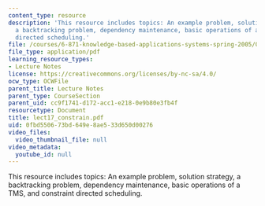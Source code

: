 ```yaml
---
content_type: resource
description: 'This resource includes topics: An example problem, solution strategy,
  a backtracking problem, dependency maintenance, basic operations of a TMS, and constraint
  directed scheduling.'
file: /courses/6-871-knowledge-based-applications-systems-spring-2005/0fbd550673bd649e8ae533d650d00276_lect17_constrain.pdf
file_type: application/pdf
learning_resource_types:
- Lecture Notes
license: https://creativecommons.org/licenses/by-nc-sa/4.0/
ocw_type: OCWFile
parent_title: Lecture Notes
parent_type: CourseSection
parent_uid: cc9f1741-d172-acc1-e218-0e9b80e3fb4f
resourcetype: Document
title: lect17_constrain.pdf
uid: 0fbd5506-73bd-649e-8ae5-33d650d00276
video_files:
  video_thumbnail_file: null
video_metadata:
  youtube_id: null
---
```

This resource includes topics: An example problem, solution strategy, a backtracking problem, dependency maintenance, basic operations of a TMS, and constraint directed scheduling.